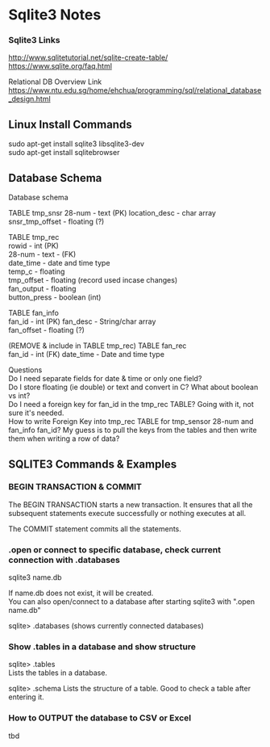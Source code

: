 # Sqlite3 Notes

### Sqlite3 Links
http://www.sqlitetutorial.net/sqlite-create-table/  
https://www.sqlite.org/faq.html  

Relational DB Overview Link  
https://www.ntu.edu.sg/home/ehchua/programming/sql/relational_database_design.html  

## Linux Install Commands  
sudo apt-get install sqlite3 libsqlite3-dev  
sudo apt-get install sqlitebrowser  
  
## Database Schema
Database schema  

TABLE tmp_snsr
28-num - text  (PK)
location_desc  - char array  
snsr_tmp_offset - floating (?)  
  
TABLE tmp_rec  
rowid - int (PK)  
28-num - text - (FK)  
date_time - date and time type  
temp_c - floating  
tmp_offset - floating (record used incase changes)  
fan_output - floating  
button_press - boolean (int)
  
TABLE fan_info  
fan_id - int  (PK)
fan_desc - String/char array  
fan_offset - floating (?)  
  

(REMOVE & include in TABLE tmp_rec)  TABLE fan_rec  
fan_id - int  (FK)
date_time - Date and time type  

Questions  
Do I need separate fields for date & time or only one field?  
Do I store floating (ie double) or text and convert in C?  What about boolean vs int?  
Do I need a foreign key for fan_id in the tmp_rec TABLE?   Going with it, not sure it's needed.  
How to write Foreign Key into tmp_rec TABLE for tmp_sensor 28-num and fan_info fan_id?  My guess is to pull the keys from the tables and then write them when writing a row of data?  


## SQLITE3 Commands & Examples

### BEGIN TRANSACTION & COMMIT
The BEGIN TRANSACTION starts a new transaction. It ensures that all the subsequent statements execute successfully or nothing executes at all.  

The COMMIT statement commits all the statements.  

### .open or connect to specific database, check current connection with .databases  
sqlite3 name.db  
  
If name.db does not exist, it will be created.  
You can also open/connect to a database after starting sqlite3 with ".open name.db"  

sqlite> .databases   (shows currently connected databases)  

### Show .tables in a database and show structure  
sqlite> .tables  
Lists the tables in a database.  

sqlite> .schema <table name>
Lists the structure of a table.  Good to check a table after entering it.  

### How to OUTPUT the database to CSV or Excel  
tbd  
